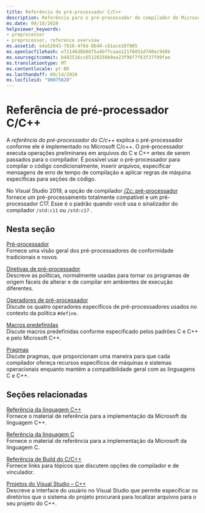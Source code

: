 ```yaml
---
title: Referência de pré-processador C/C++
description: Referência para o pré-processador do compilador do Microsoft C/C++ no Visual Studio.
ms.date: 09/10/2020
helpviewer_keywords:
- preprocessor
- preprocessor, reference overview
ms.assetid: e4a52843-7016-4f6d-8b40-cb1ace18f805
ms.openlocfilehash: e72146d8b88f5a4bffcaaa121f6851d740ec948b
ms.sourcegitcommit: b492516cc65120250b9ea23f96f7f63f37f99fae
ms.translationtype: MT
ms.contentlocale: pt-BR
ms.lasthandoff: 09/14/2020
ms.locfileid: "90075628"
---
```

# <a name="cc-preprocessor-reference"></a>Referência de pré-processador C/C++

A *referência do pré-processador do C/c++* explica o pré-processador conforme ele é implementado no Microsoft C/c++. O pré-processador executa operações preliminares em arquivos do C e C++ antes de serem passados para o compilador. É possível usar o pré-processador para compilar o código condicionalmente, inserir arquivos, especificar mensagens de erro de tempo de compilação e aplicar regras de máquina específicas para seções de código.

No Visual Studio 2019, a opção de compilador [/Zc: pré-processador](../build/reference/zc-preprocessor.md) fornece um pré-processamento totalmente compatível e um pré-processador C17. Esse é o padrão quando você usa o sinalizador do compilador `/std:c11` ou `/std:c17` .

## <a name="in-this-section"></a>Nesta seção

[Pré-processador](preprocessor.md)\
Fornece uma visão geral dos pré-processadores de conformidade tradicionais e novos.

[Diretivas de pré-processador](../preprocessor/preprocessor-directives.md)\
Descreve as políticas, normalmente usadas para tornar os programas de origem fáceis de alterar e de compilar em ambientes de execução diferentes.

[Operadores de pré-processador](../preprocessor/preprocessor-operators.md)\
Discute os quatro operadores específicos de pré-processadores usados no contexto da política `#define`.

[Macros predefinidas](../preprocessor/predefined-macros.md)\
Discute macros predefinidas conforme especificado pelos padrões C e C++ e pelo Microsoft C++.

[Pragmas](../preprocessor/pragma-directives-and-the-pragma-keyword.md)\
Discute pragmas, que proporcionam uma maneira para que cada compilador ofereça recursos específicos de máquinas e sistemas operacionais enquanto mantém a compatibilidade geral com as linguagens C e C++.

## <a name="related-sections"></a>Seções relacionadas

[Referência da linguagem C++](../cpp/cpp-language-reference.md)\
Fornece o material de referência para a implementação da Microsoft da linguagem C++.

[Referência da linguagem C](../c-language/c-language-reference.md)\
Fornece o material de referência para a implementação da Microsoft da linguagem C.

[Referência de Build do C/C++](../build/reference/c-cpp-building-reference.md)\
Fornece links para tópicos que discutem opções de compilador e de vinculador.

[Projetos do Visual Studio – C++](../build/creating-and-managing-visual-cpp-projects.md)\
Descreve a interface do usuário no Visual Studio que permite especificar os diretórios que o sistema do projeto procurará para localizar arquivos para o seu projeto do C++.
